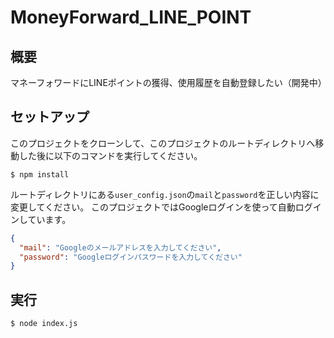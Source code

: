 # MoneyForward_LINE_POINT

## 概要
マネーフォワードにLINEポイントの獲得、使用履歴を自動登録したい（開発中）

## セットアップ
このプロジェクトをクローンして、このプロジェクトのルートディレクトリへ移動した後に以下のコマンドを実行してください。
```
$ npm install
```

ルートディレクトリにある``user_config.json``の`mail`と`password`を正しい内容に変更してください。
このプロジェクトではGoogleログインを使って自動ログインしています。
```json
{
  "mail": "Googleのメールアドレスを入力してください",
  "password": "Googleログインパスワードを入力してください"
}
```

## 実行
```
$ node index.js
```
